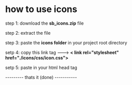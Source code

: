 # how to use icons

step 1: download the **sb_icons.zip** file

step 2: extract  the file

step 3: paste the **icons folder** in your project root directory 

setp 4:  copy this link tag ---> **< link rel="stylesheet" href="./icons/css/icon.css">**

setp 5: paste in your html head tag

--------- thats it (done) -----------
